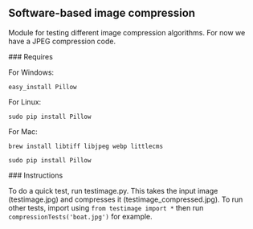 ## Software-based image compression

Module for testing different image compression algorithms. For now we have a JPEG compression code. 

### Requires

For Windows:
```
easy_install Pillow
```

For Linux:
```
sudo pip install Pillow
```

For Mac:
```
brew install libtiff libjpeg webp littlecms
```
```
sudo pip install Pillow
```

### Instructions

To do a quick test, run testimage.py. This takes the input image (testimage.jpg) and compresses it (testimage_compressed.jpg).
To run other tests, import using `from testimage import *` then run `compressionTests('boat.jpg')` for example. 